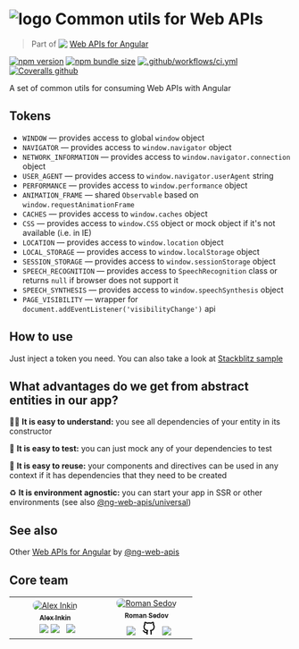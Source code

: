 # ![logo](logo.svg) Common utils for Web APIs

> Part of <img src="web-api.svg" align="top"> [Web APIs for Angular](https://ng-web-apis.github.io/)

[![npm version](https://img.shields.io/npm/v/@ng-web-apis/common.svg)](https://npmjs.com/package/@ng-web-apis/common)
[![npm bundle size](https://img.shields.io/bundlephobia/minzip/@ng-web-apis/common)](https://bundlephobia.com/result?p=@ng-web-apis/common)
[![.github/workflows/ci.yml](https://github.com/ng-web-apis/common/actions/workflows/ci.yml/badge.svg?branch=master)](https://github.com/ng-web-apis/common/actions/workflows/ci.yml)
[![Coveralls github](https://img.shields.io/coveralls/github/ng-web-apis/common)](https://coveralls.io/github/ng-web-apis/common?branch=master)

A set of common utils for consuming Web APIs with Angular

## Tokens

-   `WINDOW` — provides access to global `window` object
-   `NAVIGATOR` — provides access to `window.navigator` object
-   `NETWORK_INFORMATION` — provides access to `window.navigator.connection` object
-   `USER_AGENT` — provides access to `window.navigator.userAgent` string
-   `PERFORMANCE` — provides access to `window.performance` object
-   `ANIMATION_FRAME` — shared `Observable` based on `window.requestAnimationFrame`
-   `CACHES` — provides access to `window.caches` object
-   `CSS` — provides access to `window.CSS` object or mock object if it's not available (i.e. in IE)
-   `LOCATION` — provides access to `window.location` object
-   `LOCAL_STORAGE` — provides access to `window.localStorage` object
-   `SESSION_STORAGE` — provides access to `window.sessionStorage` object
-   `SPEECH_RECOGNITION` — provides access to `SpeechRecognition` class or returns `null` if browser does not support it
-   `SPEECH_SYNTHESIS` — provides access to `window.speechSynthesis` object
-   `PAGE_VISIBILITY` — wrapper for `document.addEventListener('visibilityChange')` api

## How to use

Just inject a token you need. You can also take a look at [Stackblitz sample](https://stackblitz.com/edit/ng-web-apis)

## What advantages do we get from abstract entities in our app?

👨‍🎓 **It is easy to understand:** you see all dependencies of your entity in its constructor

🧞 **It is easy to test:** you can just mock any of your dependencies to test

🧩 **It is easy to reuse:** your components and directives can be used in any context if it has dependencies that they need to be created

♻️ **It is environment agnostic:** you can start your app in SSR or other environments (see also [@ng-web-apis/universal](https://github.com/ng-web-apis/universal))

## See also

Other [Web APIs for Angular](https://ng-web-apis.github.io/) by [@ng-web-apis](https://github.com/ng-web-apis)

## Core team

<table>
    <tr>
       <td align="center" width="150">
            <a href="https://twitter.com/waterplea"
                ><img
                    src="https://github.com/waterplea.png?size=100"
                    width="100"
                    style="margin-bottom: -4px; border-radius: 8px;"
                    alt="Alex Inkin"
                /><br /><sub><b>Alex Inkin</b></sub></a
            >
            <div style="margin-top: 4px">
                <a
                    style="margin-left: 8px"
                    href="https://twitter.com/waterplea"
                    title="Twitter"
                    ><img
                        width="16"
                        src="https://image.flaticon.com/icons/svg/733/733579.svg"
                /></a>
                <a href="https://github.com/waterplea" title="Github"
                    ><img
                        width="16"
                        src="https://image.flaticon.com/icons/svg/2111/2111425.svg"
                /></a>
                <a
                    style="margin-left: 8px"
                    href="https://t.me/waterplea"
                    title="Telegram"
                    ><img
                        width="16"
                        src="https://image.flaticon.com/icons/svg/2111/2111644.svg"
                /></a>
            </div>
        </td>
        <td align="center" width="150">
            <a href="http://marsibarsi.me"
                ><img
                    src="https://github.com/marsibarsi.png?size=100"
                    width="100"
                    style="margin-bottom: -4px; border-radius: 8px;"
                    alt="Roman Sedov"
                /><br /><sub><b>Roman Sedov</b></sub></a
            >
            <div style="margin-top: 4px">
                <a
                    style="margin-left: 8px"
                    href="https://twitter.com/marsibarsi"
                    title="Twitter"
                    ><img
                        width="16"
                        src="https://image.flaticon.com/icons/svg/733/733579.svg"
                /></a>
                <a
                    style="margin-left: 8px"
                    href="https://github.com/marsibarsi"
                    title="GitHub"
                    ><img
                        width="24"
                        src="https://github.com/feathericons/feather/blob/master/icons/github.svg"
                /></a>
                <a
                    style="margin-left: 8px"
                    href="https://t.me/marsibarsi"
                    title="Telegram"
                    ><img
                        width="16"
                        src="https://image.flaticon.com/icons/svg/2111/2111644.svg"
                /></a>
            </div>
        </td>
    </tr>
</table>
